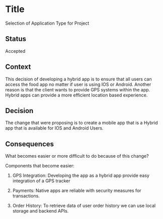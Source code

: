 
# Title

Selection of Application Type for Project
 
## Status

Accepted


## Context

This decision of developing a hybrid app is to ensure that all users can access the food app no matter if user is using IOS or Android. Another reason is that the client wants to provide GPS systems within the app.  Hybrid apps can provide a more efficient location based experience.  



## Decision

The change that were proposing is to create a mobile app that is a Hybrid app that is available for IOS and Android Users. 

## Consequences

What becomes easier or more difficult to do because of this change?

Components that become easier:

 1. GPS Integration: Developing the app as a hybrid app provide easy integration of a GPS tracker

 2. Payments: Native apps are reliable with security measures for transactions. 

 3. Order History: To retrieve data of  user order history we can use local storage and backend APIs. 